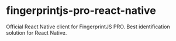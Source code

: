 # fingerprintjs-pro-react-native
Official React Native client for FingerprintJS PRO. Best identification solution for React Native.
